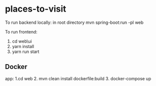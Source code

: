 # places-to-visit
To run backend locally:
in root directory
mvn spring-boot:run -pl web

To run frontend:
1. cd web\ui
2. yarn install
3. yarn run start

## Docker

app:
1.cd web
2. mvn clean install dockerfile:build
3. docker-compose up  

